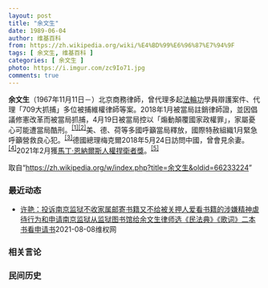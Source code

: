 ```yaml
---
layout: post
title: "余文生"
date: 1989-06-04
author: 维基百科
from: https://zh.wikipedia.org/wiki/%E4%BD%99%E6%96%87%E7%94%9F
tags: [ 余文生, 维基百科 ]
categories: [ 余文生 ]
photo: https://i.imgur.com/zc9Io71.jpg
comments: true
---
```

<div class="mw-parser-output">
<p><b>余文生</b>（1967年11月11日<span class="useeditintro" title="Template:BLP editintro">－</span>）北京商務律師，曾代理多起<a href="/wiki/%E6%B3%95%E8%BC%AA%E5%8A%9F" class="mw-redirect" title="法輪功">法輪功</a>學員辯護案件、代理「709大抓捕」多位被捕維權律師等案。2018年1月被當局註銷律師證，並因倡議修憲改革而被當局抓捕，4月19日被當局控以「煽動顛覆國家政權罪」，家屬憂心可能遭當局酷刑。<sup id="cite_ref-EPO0420_1-0" class="reference"><a href="#cite_note-EPO0420-1">[1]</a></sup><sup id="cite_ref-bbc17_2-0" class="reference"><a href="#cite_note-bbc17-2">[2]</a></sup>美、德、荷等多國呼籲當局釋放，國際特赦組織1月緊急呼籲營救良心犯。<sup id="cite_ref-amnesty_3-0" class="reference"><a href="#cite_note-amnesty-3">[3]</a></sup>德國總理梅克爾2018年5月24日訪問中國，曾會見余妻。<sup id="cite_ref-4" class="reference"><a href="#cite_note-4">[4]</a></sup>2021年2月獲<a href="/wiki/%E9%A9%AC%E4%B8%81%C2%B7%E6%81%A9%E7%BA%B3%E5%B0%94%E6%96%AF%E4%BA%BA%E6%9D%83%E6%8D%8D%E5%8D%AB%E8%80%85%E5%A5%96" title="马丁·恩纳尔斯人权捍卫者奖">馬丁·恩納爾斯人權捍衛者獎</a>。<sup id="cite_ref-5" class="reference"><a href="#cite_note-5">[5]</a></sup>
</p>
</div><noscript><img src="//zh.wikipedia.org/wiki/Special:CentralAutoLogin/start?type=1x1" alt="" title="" width="1" height="1" style="border: none; position: absolute;"></noscript>
<div class="printfooter">取自“<a dir="ltr" href="https://zh.wikipedia.org/w/index.php?title=余文生&amp;oldid=66233224">https://zh.wikipedia.org/w/index.php?title=余文生&amp;oldid=66233224</a>”</div><div id="recent-news"><h3>最近动态</h3><ul><li><a href="https://nodebe4.github.io/waimei/2021-08-08/%E8%AE%B8%E8%89%B3-%E6%8A%95%E8%AF%89%E5%8D%97%E4%BA%AC%E7%9B%91%E7%8B%B1%E4%B8%8D%E6%94%B6%E5%AE%B6%E5%B1%9E%E9%82%AE%E5%AF%84%E4%B9%A6%E7%B1%8D%E5%8F%88%E4%B8%8D%E7%BB%99%E8%A2%AB%E5%85%B3%E6%8A%BC%E4%BA%BA%E7%88%B1%E7%9C%8B%E4%B9%A6%E7%B1%8D%E7%9A%84%E6%B6%89%E5%AB%8C%E7%B2%BE%E7%A5%9E%E8%99%90%E5%BE%85%E8%A1%8C%E4%B8%BA%E5%92%8C%E7%94%B3%E8%AF%B7%E5%8D%97%E4%BA%AC%E7%9B%91%E7%8B%B1%E4%BB%8E%E7%9B%91%E7%8B%B1%E5%9B%BE%E4%B9%A6%E9%A6%86" title="许艳：投诉南京监狱不收家属邮寄书籍又不给被关押人爱看书籍的涉嫌精神虐待行为和申请南京监狱从监狱图书馆给余文生律师选《民法典》《歌词》二本书看申请书—— 尊敬的南京监狱： 祝永宏监狱长： 您好！ ...">许艳：投诉南京监狱不收家属邮寄书籍又不给被关押人爱看书籍的涉嫌精神虐待行为和申请南京监狱从监狱图书馆给余文生律师选《民法典》《歌词》二本书看申请书</a><time>2021-08-08</time><a class="tag">维权网</a></li>
</ul></div><div id="open-opinion"><h3>相关言论</h3><ul></ul></div><div id="mjls-record"><h3>民间历史</h3><ul></ul></div>